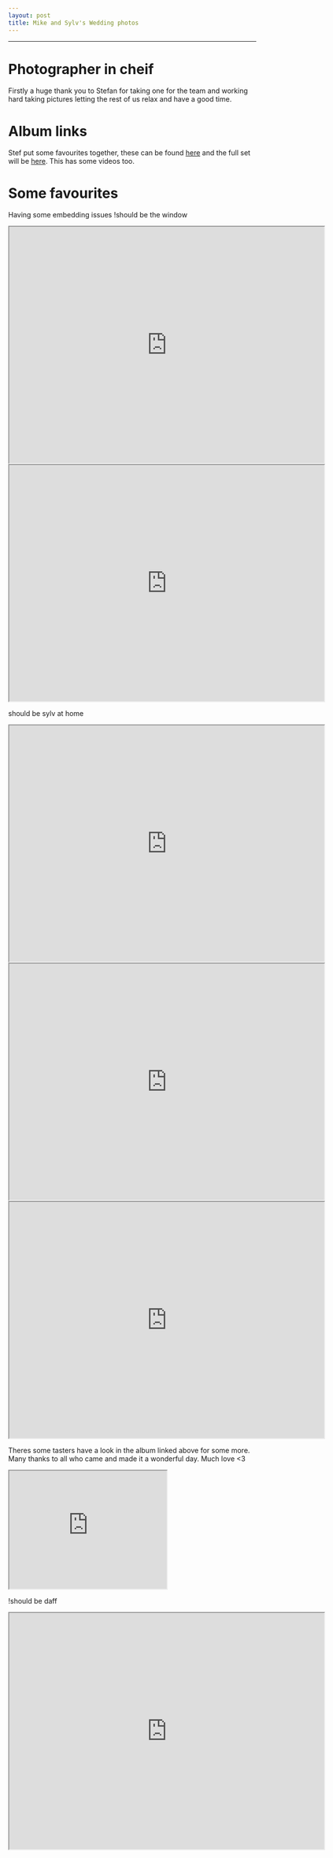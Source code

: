 ```yaml
---
layout: post
title: Mike and Sylv's Wedding photos
---
```


---

# Photographer in cheif
Firstly a huge thank you to Stefan for taking one for the team and working hard taking pictures letting the rest of us relax and have a good time.

# Album links
Stef put some favourites together, these can be found [here](https://photos.app.goo.gl/o7uv6Kk12iVCi18n9)
and the full set will be [here](https://photos.app.goo.gl/BuBS87ofPBmTCBJm6). This has some videos too.

# Some favourites
Having some embedding issues
!should be the window
<iframe src="https://drive.google.com/file/d/1cwKLeC2v9gHd4aMIlvJlEyF17QH28mtfGA/preview" width="640" height="480"></iframe>

<iframe src="https://drive.google.com/file/d/1QnLQs_ie89Y-jACOPtu6GcWExQ-fVaTrXQ/preview" width="640" height="480"></iframe>

should be sylv at home
<iframe src="https://drive.google.com/file/d/1TJnLWG8ZxTKcKhFXDuVOQGlNbHUXTKPtcg/preview" width="640" height="480"></iframe>

<iframe src="https://drive.google.com/file/d/1cJknDbvhzkJiZe-O7A67QoZZqqZMvYGTkg/preview" width="640" height="480"></iframe>

<iframe src="https://drive.google.com/file/d/10ZzesvvQTpszsirEFAY3ByHu5VG-MF38eA/preview" width="640" height="480"></iframe>

Theres some tasters have a look in the album linked above for some more. Many thanks to all who came and made it a wonderful day. Much love <3

<iframe src="https://drive.google.com/file/d/10ZzesvvQTpszsirEFAY3ByHu5VG-MF38eA/preview" width="320" height="240"></iframe>

!should be daff
<iframe src="https://drive.google.com/file/d/10ZzesvvQTpszsirEFAY3ByHu5VG-MF38eA/preview" width="640" height="480"></iframe>

